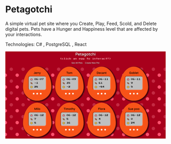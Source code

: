 # Petagotchi

A simple virtual pet site where you Create, Play, Feed, Scold, and Delete digital pets. Pets have a Hunger and Happiness level that are affected by your interactions. 

Technologies:
C# ,
PostgreSQL ,
React

![](./Petagotchi.png)
